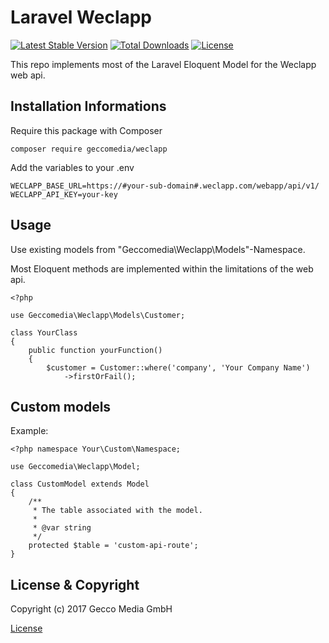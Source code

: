 # Laravel Weclapp

[![Latest Stable Version](https://poser.pugx.org/geccomedia/weclapp/v/stable)](https://packagist.org/packages/geccomedia/weclapp) [![Total Downloads](https://poser.pugx.org/geccomedia/weclapp/downloads)](https://packagist.org/packages/geccomedia/weclapp) [![License](https://poser.pugx.org/geccomedia/weclapp/license)](https://packagist.org/packages/geccomedia/weclapp)

This repo implements most of the Laravel Eloquent Model for the Weclapp web api.

## Installation Informations

Require this package with Composer

```
composer require geccomedia/weclapp
```

Add the variables to your .env

```
WECLAPP_BASE_URL=https://#your-sub-domain#.weclapp.com/webapp/api/v1/
WECLAPP_API_KEY=your-key
```

## Usage

Use existing models from "Geccomedia\Weclapp\Models"-Namespace.

Most Eloquent methods are implemented within the limitations of the web api.
```
<?php

use Geccomedia\Weclapp\Models\Customer;

class YourClass
{
    public function yourFunction()
    {
        $customer = Customer::where('company', 'Your Company Name')
            ->firstOrFail();
```

## Custom models

Example:
```
<?php namespace Your\Custom\Namespace;

use Geccomedia\Weclapp\Model;

class CustomModel extends Model
{
    /**
     * The table associated with the model.
     *
     * @var string
     */
    protected $table = 'custom-api-route';
}
```

## License & Copyright

Copyright (c) 2017 Gecco Media GmbH

[License](LICENSE)